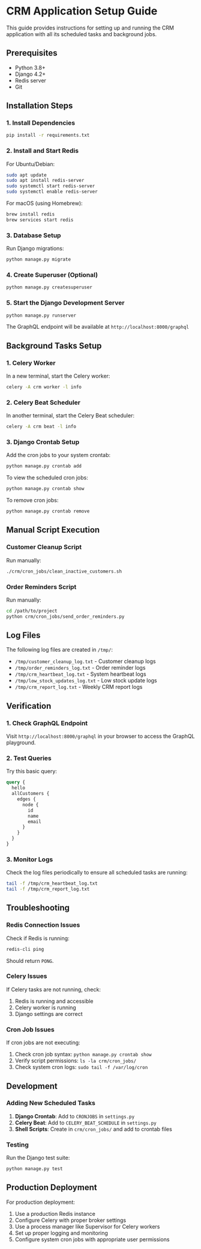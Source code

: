 # CRM Application Setup Guide

This guide provides instructions for setting up and running the CRM application with all its scheduled tasks and background jobs.

## Prerequisites

- Python 3.8+
- Django 4.2+
- Redis server
- Git

## Installation Steps

### 1. Install Dependencies

```bash
pip install -r requirements.txt
```

### 2. Install and Start Redis

For Ubuntu/Debian:
```bash
sudo apt update
sudo apt install redis-server
sudo systemctl start redis-server
sudo systemctl enable redis-server
```

For macOS (using Homebrew):
```bash
brew install redis
brew services start redis
```

### 3. Database Setup

Run Django migrations:
```bash
python manage.py migrate
```

### 4. Create Superuser (Optional)

```bash
python manage.py createsuperuser
```

### 5. Start the Django Development Server

```bash
python manage.py runserver
```

The GraphQL endpoint will be available at `http://localhost:8000/graphql`

## Background Tasks Setup

### 1. Celery Worker

In a new terminal, start the Celery worker:

```bash
celery -A crm worker -l info
```

### 2. Celery Beat Scheduler

In another terminal, start the Celery Beat scheduler:

```bash
celery -A crm beat -l info
```

### 3. Django Crontab Setup

Add the cron jobs to your system crontab:

```bash
python manage.py crontab add
```

To view the scheduled cron jobs:

```bash
python manage.py crontab show
```

To remove cron jobs:

```bash
python manage.py crontab remove
```

## Manual Script Execution

### Customer Cleanup Script

Run manually:
```bash
./crm/cron_jobs/clean_inactive_customers.sh
```

### Order Reminders Script

Run manually:
```bash
cd /path/to/project
python crm/cron_jobs/send_order_reminders.py
```

## Log Files

The following log files are created in `/tmp/`:

- `/tmp/customer_cleanup_log.txt` - Customer cleanup logs
- `/tmp/order_reminders_log.txt` - Order reminder logs
- `/tmp/crm_heartbeat_log.txt` - System heartbeat logs
- `/tmp/low_stock_updates_log.txt` - Low stock update logs
- `/tmp/crm_report_log.txt` - Weekly CRM report logs

## Verification

### 1. Check GraphQL Endpoint

Visit `http://localhost:8000/graphql` in your browser to access the GraphQL playground.

### 2. Test Queries

Try this basic query:
```graphql
query {
  hello
  allCustomers {
    edges {
      node {
        id
        name
        email
      }
    }
  }
}
```

### 3. Monitor Logs

Check the log files periodically to ensure all scheduled tasks are running:

```bash
tail -f /tmp/crm_heartbeat_log.txt
tail -f /tmp/crm_report_log.txt
```

## Troubleshooting

### Redis Connection Issues

Check if Redis is running:
```bash
redis-cli ping
```

Should return `PONG`.

### Celery Issues

If Celery tasks are not running, check:
1. Redis is running and accessible
2. Celery worker is running
3. Django settings are correct

### Cron Job Issues

If cron jobs are not executing:
1. Check cron job syntax: `python manage.py crontab show`
2. Verify script permissions: `ls -la crm/cron_jobs/`
3. Check system cron logs: `sudo tail -f /var/log/cron`

## Development

### Adding New Scheduled Tasks

1. **Django Crontab**: Add to `CRONJOBS` in `settings.py`
2. **Celery Beat**: Add to `CELERY_BEAT_SCHEDULE` in `settings.py`
3. **Shell Scripts**: Create in `crm/cron_jobs/` and add to crontab files

### Testing

Run the Django test suite:
```bash
python manage.py test
```

## Production Deployment

For production deployment:

1. Use a production Redis instance
2. Configure Celery with proper broker settings
3. Use a process manager like Supervisor for Celery workers
4. Set up proper logging and monitoring
5. Configure system cron jobs with appropriate user permissions

